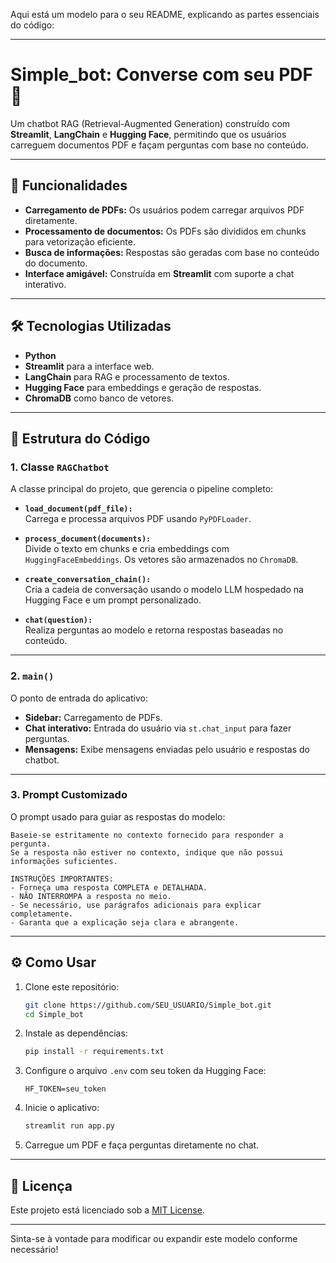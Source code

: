 Aqui está um modelo para o seu README, explicando as partes essenciais do código:

---

# **Simple_bot: Converse com seu PDF** 📄

Um chatbot RAG (Retrieval-Augmented Generation) construído com **Streamlit**, **LangChain** e **Hugging Face**, permitindo que os usuários carreguem documentos PDF e façam perguntas com base no conteúdo.

---

## **🚀 Funcionalidades**
- **Carregamento de PDFs:** Os usuários podem carregar arquivos PDF diretamente.
- **Processamento de documentos:** Os PDFs são divididos em chunks para vetorização eficiente.
- **Busca de informações:** Respostas são geradas com base no conteúdo do documento.
- **Interface amigável:** Construída em **Streamlit** com suporte a chat interativo.

---

## **🛠 Tecnologias Utilizadas**
- **Python**
- **Streamlit** para a interface web.
- **LangChain** para RAG e processamento de textos.
- **Hugging Face** para embeddings e geração de respostas.
- **ChromaDB** como banco de vetores.

---

## **📂 Estrutura do Código**

### **1. Classe `RAGChatbot`**
A classe principal do projeto, que gerencia o pipeline completo:
- **`load_document(pdf_file):`**  
  Carrega e processa arquivos PDF usando `PyPDFLoader`.

- **`process_document(documents):`**  
  Divide o texto em chunks e cria embeddings com `HuggingFaceEmbeddings`. Os vetores são armazenados no `ChromaDB`.

- **`create_conversation_chain():`**  
  Cria a cadeia de conversação usando o modelo LLM hospedado na Hugging Face e um prompt personalizado.

- **`chat(question):`**  
  Realiza perguntas ao modelo e retorna respostas baseadas no conteúdo.

---

### **2. `main()`**
O ponto de entrada do aplicativo:
- **Sidebar:** Carregamento de PDFs.
- **Chat interativo:** Entrada do usuário via `st.chat_input` para fazer perguntas.
- **Mensagens:** Exibe mensagens enviadas pelo usuário e respostas do chatbot.

---

### **3. Prompt Customizado**
O prompt usado para guiar as respostas do modelo:
```text
Baseie-se estritamente no contexto fornecido para responder a pergunta.
Se a resposta não estiver no contexto, indique que não possui informações suficientes.

INSTRUÇÕES IMPORTANTES:
- Forneça uma resposta COMPLETA e DETALHADA.
- NÃO INTERROMPA a resposta no meio.
- Se necessário, use parágrafos adicionais para explicar completamente.
- Garanta que a explicação seja clara e abrangente.
```

---

## **⚙️ Como Usar**
1. Clone este repositório:
   ```bash
   git clone https://github.com/SEU_USUARIO/Simple_bot.git
   cd Simple_bot
   ```

2. Instale as dependências:
   ```bash
   pip install -r requirements.txt
   ```

3. Configure o arquivo `.env` com seu token da Hugging Face:
   ```env
   HF_TOKEN=seu_token
   ```

4. Inicie o aplicativo:
   ```bash
   streamlit run app.py
   ```

5. Carregue um PDF e faça perguntas diretamente no chat.

---

## **📜 Licença**
Este projeto está licenciado sob a [MIT License](LICENSE).

---

Sinta-se à vontade para modificar ou expandir este modelo conforme necessário!
